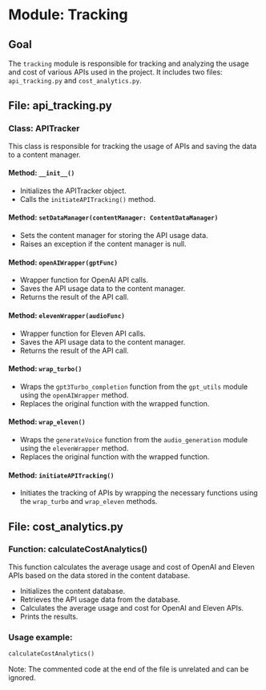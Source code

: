 # Module: Tracking

## Goal
The `tracking` module is responsible for tracking and analyzing the usage and cost of various APIs used in the project. It includes two files: `api_tracking.py` and `cost_analytics.py`.

## File: api_tracking.py

### Class: APITracker
This class is responsible for tracking the usage of APIs and saving the data to a content manager.

#### Method: `__init__()`
- Initializes the APITracker object.
- Calls the `initiateAPITracking()` method.

#### Method: `setDataManager(contentManager: ContentDataManager)`
- Sets the content manager for storing the API usage data.
- Raises an exception if the content manager is null.

#### Method: `openAIWrapper(gptFunc)`
- Wrapper function for OpenAI API calls.
- Saves the API usage data to the content manager.
- Returns the result of the API call.

#### Method: `elevenWrapper(audioFunc)`
- Wrapper function for Eleven API calls.
- Saves the API usage data to the content manager.
- Returns the result of the API call.

#### Method: `wrap_turbo()`
- Wraps the `gpt3Turbo_completion` function from the `gpt_utils` module using the `openAIWrapper` method.
- Replaces the original function with the wrapped function.

#### Method: `wrap_eleven()`
- Wraps the `generateVoice` function from the `audio_generation` module using the `elevenWrapper` method.
- Replaces the original function with the wrapped function.

#### Method: `initiateAPITracking()`
- Initiates the tracking of APIs by wrapping the necessary functions using the `wrap_turbo` and `wrap_eleven` methods.


## File: cost_analytics.py

### Function: calculateCostAnalytics()
This function calculates the average usage and cost of OpenAI and Eleven APIs based on the data stored in the content database.

- Initializes the content database.
- Retrieves the API usage data from the database.
- Calculates the average usage and cost for OpenAI and Eleven APIs.
- Prints the results.

### Usage example:
```python
calculateCostAnalytics()
```

Note: The commented code at the end of the file is unrelated and can be ignored.